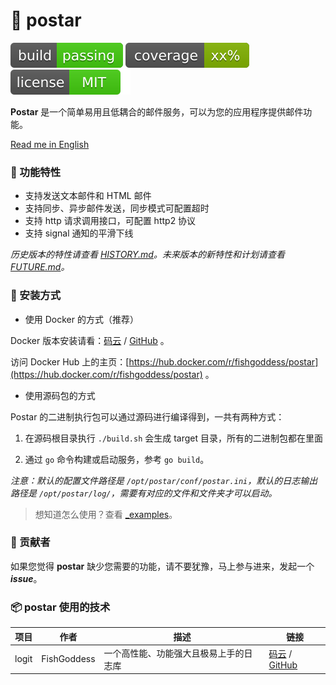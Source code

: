 # 📝 postar

[![build](_icons/build.svg)](_icons/build.svg)
[![coverage](_icons/coverage.svg)](_icons/coverage.svg)
[![license](_icons/license.svg)](https://opensource.org/licenses/MIT)

**Postar** 是一个简单易用且低耦合的邮件服务，可以为您的应用程序提供邮件功能。

[Read me in English](./README.en.md)

### 🥇 功能特性

* 支持发送文本邮件和 HTML 邮件
* 支持同步、异步邮件发送，同步模式可配置超时
* 支持 http 请求调用接口，可配置 http2 协议
* 支持 signal 通知的平滑下线

_历史版本的特性请查看 [HISTORY.md](./HISTORY.md)。未来版本的新特性和计划请查看 [FUTURE.md](./FUTURE.md)。_

### 🚀 安装方式

* 使用 Docker 的方式（推荐）

Docker 版本安装请看：[码云](https://gitee.com/avino-plan/postar-docker) / [GitHub](https://github.com/avino-plan/postar-docker) 。

访问 Docker Hub 上的主页：[https://hub.docker.com/r/fishgoddess/postar](https://hub.docker.com/r/fishgoddess/postar) 。

* 使用源码包的方式

Postar 的二进制执行包可以通过源码进行编译得到，一共有两种方式：

1. 在源码根目录执行 `./build.sh` 会生成 target 目录，所有的二进制包都在里面

2. 通过 `go` 命令构建或启动服务，参考 `go build`。

_注意：默认的配置文件路径是 `/opt/postar/conf/postar.ini`，默认的日志输出路径是 `/opt/postar/log/`，需要有对应的文件和文件夹才可以启动。_

> 想知道怎么使用？查看 [_examples](_examples)。

### 👥 贡献者

如果您觉得 **postar** 缺少您需要的功能，请不要犹豫，马上参与进来，发起一个 _**issue**_。

### 📦 postar 使用的技术

| 项目    | 作者          | 描述                  | 链接                                                                                         |
|-------|-------------|---------------------|--------------------------------------------------------------------------------------------|
| logit | FishGoddess | 一个高性能、功能强大且极易上手的日志库 | [码云](https://gitee.com/FishGoddess/logit) / [GitHub](https://github.com/FishGoddess/logit) |

